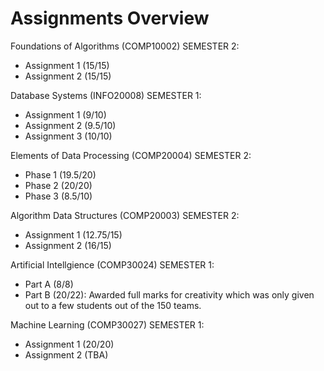 Assignments Overview
=======
Foundations of Algorithms (COMP10002) SEMESTER 2:
- Assignment 1 (15/15)
- Assignment 2 (15/15)

Database Systems (INFO20008) SEMESTER 1:
- Assignment 1 (9/10)
- Assignment 2 (9.5/10)
- Assignment 3 (10/10)

Elements of Data Processing (COMP20004) SEMESTER 2:
- Phase 1 (19.5/20)
- Phase 2 (20/20)
- Phase 3 (8.5/10)

Algorithm Data Structures (COMP20003) SEMESTER 2:
- Assignment 1 (12.75/15)
- Assignment 2 (16/15)

Artificial Intellgience (COMP30024) SEMESTER 1:
- Part A (8/8)
- Part B (20/22): Awarded full marks for creativity which was only given out to a few students out of the 150 teams.

Machine Learning (COMP30027) SEMESTER 1:
- Assignment 1 (20/20)
- Assignment 2 (TBA)
